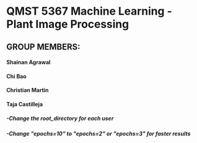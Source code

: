 # QMST 5367 Machine Learning - Plant Image Processing

## GROUP MEMBERS:
#### Shainan Agrawal
#### Chi Bao
#### Christian Martin
#### Taja Castilleja


##### -Change the root_directory for each user
##### -Change "epochs=10" to "epochs=2" or "epochs=3" for faster results
